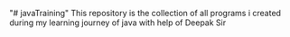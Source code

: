 "# javaTraining" 
This repository is the collection of all programs i created during my learning journey of java with help of Deepak Sir
